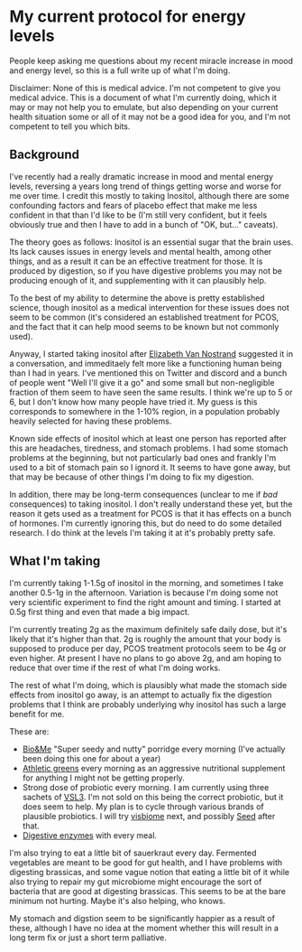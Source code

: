 # My current protocol for energy levels

People keep asking me questions about my recent miracle increase in mood and energy level, so this is a full write up of what I'm doing.

Disclaimer: None of this is medical advice. I'm not competent to give you medical advice. This is a document of what I'm currently doing,
which it may or may not help you to emulate, but also depending on your current health situation some or all of it may not be a good
idea for you, and I'm not competent to tell you which bits.

## Background

I've recently had a really dramatic increase in mood and mental energy levels, reversing a years long trend of things getting worse
and worse for me over time.
I credit this mostly to taking Inositol, although there are some confounding factors and fears of placebo effect that make me
less confident in that than I'd like to be (I'm still very confident, but it feels obviously true and then I have to add in
a bunch of "OK, but..." caveats).

The theory goes as follows: Inositol is an essential sugar that the brain uses. Its lack causes issues in energy levels and mental health,
among other things, and as a result it can be an effective treatment for those. It is produced by digestion, so if you have digestive
problems you may not be producing enough of it, and supplementing with it can plausibly help.

To the best of my ability to determine the above is pretty established science, though inositol as a medical intervention for these issues
does not seem to be common (it's considered an established treatment for PCOS, and the fact that it can help mood seems to be known but not commonly used).

Anyway, I started taking inositol after [Elizabeth Van Nostrand](https://acesounderglass.com/) suggested it in a conversation, and immeditaely felt more like a functioning human being than I had in years. I've mentioned this on Twitter and discord and a bunch of people went "Well I'll give it a go" and some small but non-negligible fraction of them seem to have seen the same results. I think we're up to 5 or 6, but I don't know how many people have tried it. My guess is this corresponds to somewhere in the 1-10% region, in a population probably heavily selected for having these problems.

Known side effects of inositol which at least one person has reported after this are headaches, tiredness, and stomach problems. I had some stomach problems at the beginning, but not particularly bad ones and frankly I'm used to a bit of stomach pain so I ignord it. It seems to have gone away, but that may be because of other things I'm doing to fix my digestion.

In addition, there may be long-term consequences (unclear to me if *bad* consequences) to taking inositol. I don't really understand these yet,
but the reason it gets used as a treatment for PCOS is that it has effects on a bunch of hormones. I'm currently ignoring this, but do need to do
some detailed research. I do think at the levels I'm taking it at it's probably pretty safe.

## What I'm taking

I'm currently taking 1-1.5g of inositol in the morning, and sometimes I take another 0.5-1g in the afternoon. Variation is because I'm doing some not very scientific experiment to find the right amount and timing. I started at 0.5g first thing and even that made a big impact.

I'm currently treating 2g as the maximum definitely safe daily dose, but it's likely that it's higher than that. 2g is roughly the amount that your body is supposed to produce per day, PCOS treatment protocols seem to be 4g or even higher. At present I have no plans to go above 2g, and am hoping to reduce that over time if the rest of what I'm doing works.

The rest of what I'm doing, which is plausibly what made the stomach side effects from inositol go away, is an attempt to actually fix the digestion problems that I think are probably underlying why inositol has such a large benefit for me.

These are:

* [Bio&Me](https://bioandme.co.uk/) "Super seedy and nutty" porridge every morning (I've actually been doing this one for about a year)
* [Athletic greens](https://athleticgreens.com/en) every morning as an aggressive nutritional supplement for anything I might not be getting properly.
* Strong dose of probiotic every morning. I am currently using three sachets of [VSL3](https://www.vsl3.co.uk/). I'm not sold on this being the correct probiotic, but it does seem to help. My plan is to cycle through various brands of plausible probiotics. I will try [visbiome](https://www.visbiome.com/) next, and possibly [Seed](https://seed.com/) after that.
* [Digestive enzymes](https://www.amazon.co.uk/gp/product/B01I3O6PJ4/) with every meal.

I'm also trying to eat a little bit of sauerkraut every day. Fermented vegetables are meant to be good for gut health, and I have problems with digesting brassicas, and some vague notion that eating a little bit of it while also trying to repair my gut microbiome might encourage the sort of bacteria that are good at digesting brassicas. This seems to be at the bare minimum not hurting. Maybe it's also helping, who knows.

My stomach and digstion seem to be significantly happier as a result of these, although I have no idea at the moment whether this will result in a long term fix or just a short term palliative.
